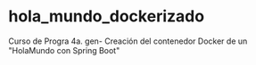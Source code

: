 # hola_mundo_dockerizado
Curso de Progra 4a. gen- Creación del contenedor Docker de un "HolaMundo con Spring Boot"
